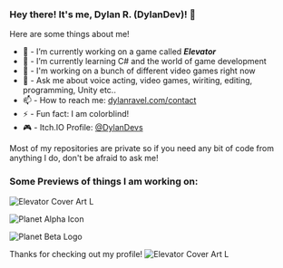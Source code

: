 ### Hey there! It's me, Dylan R. (DylanDev)! 👋



Here are some things about me!

- 🔭 - I’m currently working on a game called ***Elevator***
- 🌱 - I’m currently learning C# and the world of game development
- 👯 - I'm working on a bunch of different video games right now
- 💬 - Ask me about voice acting, video games, wiriting, editing, programming, Unity etc..
- 📫 - How to reach me: [dylanravel.com/contact](https://www.dylanravel.com/contact)
- ⚡ - Fun fact: I am colorblind!
- 🎮 - Itch.IO Profile: [@DylanDevs](https://dylandevs.itch.io)

Most of my repositories are private so if you need any bit of code from anything I do, don't be afraid to ask me!

### Some Previews of things I am working on:

![Elevator Cover Art L](https://user-images.githubusercontent.com/48571264/172124826-88e96ad8-8f6b-4131-b1c5-875358fdc866.jpg)



![Planet Alpha Icon](https://user-images.githubusercontent.com/48571264/151681990-03bafe49-b8c4-4745-ac98-f9fa46570b11.png)



![Planet Beta Logo](https://user-images.githubusercontent.com/48571264/109911134-c0516400-7c66-11eb-8b78-bae0bb27531d.jpg)

Thanks for checking out my profile!
![Elevator Cover Art L](https://user-images.githubusercontent.com/48571264/172124826-88e96ad8-8f6b-4131-b1c5-875358fdc866.jpg)
